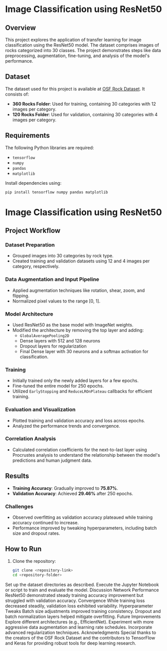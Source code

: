 # Image Classification using ResNet50

## Overview
This project explores the application of transfer learning for image classification using the ResNet50 model. The dataset comprises images of rocks categorized into 30 classes. The project demonstrates steps like data preprocessing, augmentation, fine-tuning, and analysis of the model's performance. 

## Dataset
The dataset used for this project is available at [OSF Rock Dataset](https://osf.io/d6b9y/). It consists of:
- **360 Rocks Folder**: Used for training, containing 30 categories with 12 images per category.
- **120 Rocks Folder**: Used for validation, containing 30 categories with 4 images per category.

## Requirements
The following Python libraries are required:
- `tensorflow`
- `numpy`
- `pandas`
- `matplotlib`

Install dependencies using:
```bash
pip install tensorflow numpy pandas matplotlib
```
# Image Classification using ResNet50

## Project Workflow

### Dataset Preparation
- Grouped images into 30 categories by rock type.
- Created training and validation datasets using 12 and 4 images per category, respectively.

### Data Augmentation and Input Pipeline
- Applied augmentation techniques like rotation, shear, zoom, and flipping.
- Normalized pixel values to the range [0, 1].

### Model Architecture
- Used ResNet50 as the base model with ImageNet weights.
- Modified the architecture by removing the top layer and adding:
  - `GlobalAveragePooling2D`
  - Dense layers with 512 and 128 neurons
  - Dropout layers for regularization
  - Final Dense layer with 30 neurons and a softmax activation for classification.

### Training
- Initially trained only the newly added layers for a few epochs.
- Fine-tuned the entire model for 250 epochs.
- Utilized `EarlyStopping` and `ReduceLROnPlateau` callbacks for efficient training.

### Evaluation and Visualization
- Plotted training and validation accuracy and loss across epochs.
- Analyzed the performance trends and convergence.

### Correlation Analysis
- Calculated correlation coefficients for the next-to-last layer using Procrustes analysis to understand the relationship between the model's predictions and human judgment data.

## Results
- **Training Accuracy**: Gradually improved to **75.87%**.
- **Validation Accuracy**: Achieved **29.46%** after 250 epochs.

### Challenges
- Observed overfitting as validation accuracy plateaued while training accuracy continued to increase.
- Performance improved by tweaking hyperparameters, including batch size and dropout rates.

## How to Run
1. Clone the repository:
   ```bash
   git clone <repository-link>
   cd <repository-folder>
Set up the dataset directories as described.
Execute the Jupyter Notebook or script to train and evaluate the model.
Discussion
Network Performance
ResNet50 demonstrated steady training accuracy improvement but struggled with validation accuracy.
Convergence
While training loss decreased steadily, validation loss exhibited variability.
Hyperparameter Tweaks
Batch size adjustments improved training consistency.
Dropout and batch normalization layers helped mitigate overfitting.
Future Improvements
Explore different architectures (e.g., EfficientNet).
Experiment with more aggressive data augmentation and learning rate schedules.
Incorporate advanced regularization techniques.
Acknowledgments
Special thanks to the creators of the OSF Rock Dataset and the contributors to TensorFlow and Keras for providing robust tools for deep learning research.
